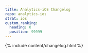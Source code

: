 ```yaml
---
title: Analytics-iOS Changelog
repo: analytics-ios
strat: ios
custom_ranking:
  heading: 0
  position: 99999
---
```

{% include content/changelog.html %}